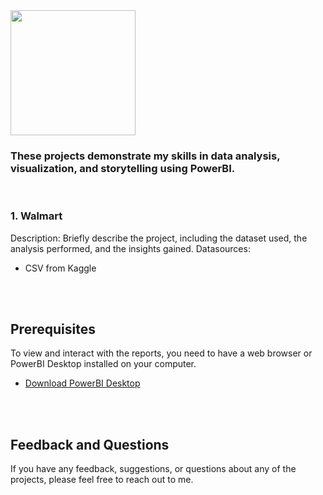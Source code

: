 
<img src="https://github.com/obiem-0/Portfolio/assets/117234245/e70ccd6d-12f2-4aba-b0be-1c5d7ad3664a"  width="200"/> 

<br/>

### These projects demonstrate my skills in data analysis, visualization, and storytelling using PowerBI.

<br/>

### 1. Walmart
Description: Briefly describe the project, including the dataset used, the analysis performed, and the insights gained.
Datasources:
 - CSV from Kaggle

<br/><br/>


## Prerequisites

To view and interact with the reports, you need to have a web browser or PowerBI Desktop installed on your computer.

- [Download PowerBI Desktop](https://powerbi.microsoft.com/desktop/)

<br/><br/>
## Feedback and Questions

If you have any feedback, suggestions, or questions about any of the projects, please feel free to reach out to me.
